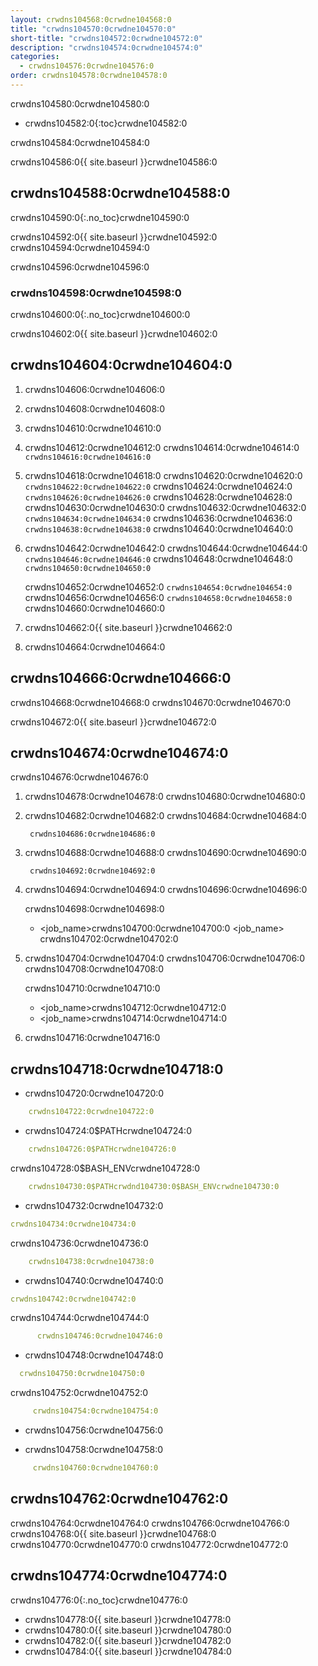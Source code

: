 ```yaml
---
layout: crwdns104568:0crwdne104568:0
title: "crwdns104570:0crwdne104570:0"
short-title: "crwdns104572:0crwdne104572:0"
description: "crwdns104574:0crwdne104574:0"
categories:
  - crwdns104576:0crwdne104576:0
order: crwdns104578:0crwdne104578:0
---
```

crwdns104580:0crwdne104580:0

- crwdns104582:0{:toc}crwdne104582:0

crwdns104584:0crwdne104584:0

crwdns104586:0{{ site.baseurl }}crwdne104586:0

## crwdns104588:0crwdne104588:0

crwdns104590:0{:.no_toc}crwdne104590:0

crwdns104592:0{{ site.baseurl }}crwdne104592:0 crwdns104594:0crwdne104594:0

crwdns104596:0crwdne104596:0

### crwdns104598:0crwdne104598:0

crwdns104600:0{:.no_toc}crwdne104600:0

crwdns104602:0{{ site.baseurl }}crwdne104602:0

## crwdns104604:0crwdne104604:0

1. crwdns104606:0crwdne104606:0

2. crwdns104608:0crwdne104608:0

3. crwdns104610:0crwdne104610:0

4. crwdns104612:0crwdne104612:0 crwdns104614:0crwdne104614:0 ```crwdns104616:0crwdne104616:0```

5. crwdns104618:0crwdne104618:0 crwdns104620:0crwdne104620:0 ```crwdns104622:0crwdne104622:0``` crwdns104624:0crwdne104624:0 ```crwdns104626:0crwdne104626:0``` crwdns104628:0crwdne104628:0 crwdns104630:0crwdne104630:0 crwdns104632:0crwdne104632:0 ```crwdns104634:0crwdne104634:0``` crwdns104636:0crwdne104636:0 ```crwdns104638:0crwdne104638:0``` crwdns104640:0crwdne104640:0

6. crwdns104642:0crwdne104642:0 crwdns104644:0crwdne104644:0 ```crwdns104646:0crwdne104646:0``` crwdns104648:0crwdne104648:0 ```crwdns104650:0crwdne104650:0```
    
    crwdns104652:0crwdne104652:0 ```crwdns104654:0crwdne104654:0``` crwdns104656:0crwdne104656:0 ```crwdns104658:0crwdne104658:0``` crwdns104660:0crwdne104660:0

7. crwdns104662:0{{ site.baseurl }}crwdne104662:0

8. crwdns104664:0crwdne104664:0

## crwdns104666:0crwdne104666:0

crwdns104668:0crwdne104668:0 crwdns104670:0crwdne104670:0

crwdns104672:0{{ site.baseurl }}crwdne104672:0

## crwdns104674:0crwdne104674:0

crwdns104676:0crwdne104676:0

1. crwdns104678:0crwdne104678:0 crwdns104680:0crwdne104680:0

2. crwdns104682:0crwdne104682:0 crwdns104684:0crwdne104684:0  
    
    
        crwdns104686:0crwdne104686:0

3. crwdns104688:0crwdne104688:0 crwdns104690:0crwdne104690:0
    
        crwdns104692:0crwdne104692:0

4. crwdns104694:0crwdne104694:0 crwdns104696:0crwdne104696:0
    
    crwdns104698:0crwdne104698:0
    
    - <job_name>crwdns104700:0crwdne104700:0 <job_name> crwdns104702:0crwdne104702:0

5. crwdns104704:0crwdne104704:0 crwdns104706:0crwdne104706:0 crwdns104708:0crwdne104708:0
    
    crwdns104710:0crwdne104710:0
    
    - <job_name>crwdns104712:0crwdne104712:0
    - <job_name>crwdns104714:0crwdne104714:0 
6. crwdns104716:0crwdne104716:0

## crwdns104718:0crwdne104718:0

- crwdns104720:0crwdne104720:0

```yaml
    crwdns104722:0crwdne104722:0
```

- crwdns104724:0$PATHcrwdne104724:0 

```yaml
    crwdns104726:0$PATHcrwdne104726:0
```

crwdns104728:0$BASH_ENVcrwdne104728:0

```yaml
    crwdns104730:0$PATHcrwdnd104730:0$BASH_ENVcrwdne104730:0
```

- crwdns104732:0crwdne104732:0

```yaml
crwdns104734:0crwdne104734:0
```

crwdns104736:0crwdne104736:0

```yaml
    crwdns104738:0crwdne104738:0
```

- crwdns104740:0crwdne104740:0

```yaml
crwdns104742:0crwdne104742:0
```

crwdns104744:0crwdne104744:0

```yaml
      crwdns104746:0crwdne104746:0
```

- crwdns104748:0crwdne104748:0

```yaml
  crwdns104750:0crwdne104750:0
```

crwdns104752:0crwdne104752:0

```yaml
     crwdns104754:0crwdne104754:0
```

- crwdns104756:0crwdne104756:0

- crwdns104758:0crwdne104758:0

```yaml
     crwdns104760:0crwdne104760:0
```

## crwdns104762:0crwdne104762:0

crwdns104764:0crwdne104764:0 crwdns104766:0crwdne104766:0 crwdns104768:0{{ site.baseurl }}crwdne104768:0 crwdns104770:0crwdne104770:0 crwdns104772:0crwdne104772:0

## crwdns104774:0crwdne104774:0

crwdns104776:0{:.no_toc}crwdne104776:0

- crwdns104778:0{{ site.baseurl }}crwdne104778:0
- crwdns104780:0{{ site.baseurl }}crwdne104780:0
- crwdns104782:0{{ site.baseurl }}crwdne104782:0
- crwdns104784:0{{ site.baseurl }}crwdne104784:0